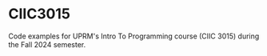 # CIIC3015
Code examples for UPRM's Intro To Programming course (CIIC 3015) during the Fall 2024 semester.
